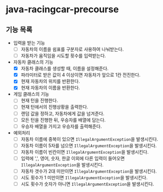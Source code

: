 # java-racingcar-precourse

## 기능 목록

- 입력을 받는 기능
  - [ ] 자동차의 이름을 쉼표를 구분자로 사용하여 나눠받는다.
  - [ ] 자동차가 움직임을 시도할 횟수를 입력받는다.
- 자동차 클래스의 기능
  - [x] 자동차 클래스를 생성할 때, 이름을 설정해준다.
  - [x] 파라미터로 받은 값이 4 이상이면 자동차가 앞으로 1칸 전진한다.
  - [x] 현재 자동차의 위치를 반환한다.
  - [x] 현재 자동차의 이름을 반환한다.
- 게임 클래스의 기능
  - [ ] 현재 턴을 진행한다.
  - [ ] 현재 턴에서의 진행상황을 출력한다.
  - [ ] 랜덤 값을 정하고, 자동차에게 값을 넘겨준다.
  - [ ] 모든 턴을 진행한 뒤, 우승자를 배열에 담는다.
  - [ ] 우승자 배열을 가지고 우승자를 출력해준다.
- 예외처리
  - [ ] 자동차 이름에 중복이 있으면 `IllegalArgumentException`을 발생시킨다.
  - [ ] 자동차 이름이 5자를 넘으면 `IllegalArgumentException`을 발생시킨다.
  - [ ] 자동차 이름이 빈칸이면 `IllegalArgumentException`을 발생시킨다.
  - [ ] 입력에 ',', 영어, 숫자, 한글 이외에 다른 입력이 들어오면 `IllegalArgumentException`을 발생시킨다.
  - [ ] 자동차 갯수가 2대 미만이면 `IllegalArgumentException`을 발생시킨다.
  - [ ] 시도 횟수가 1 미만이면 `IllegalArgumentException`을 발생시킨다.
  - [ ] 시도 횟수가 숫자가 아니면 `IllegalArgumentException`을 발생시킨다.